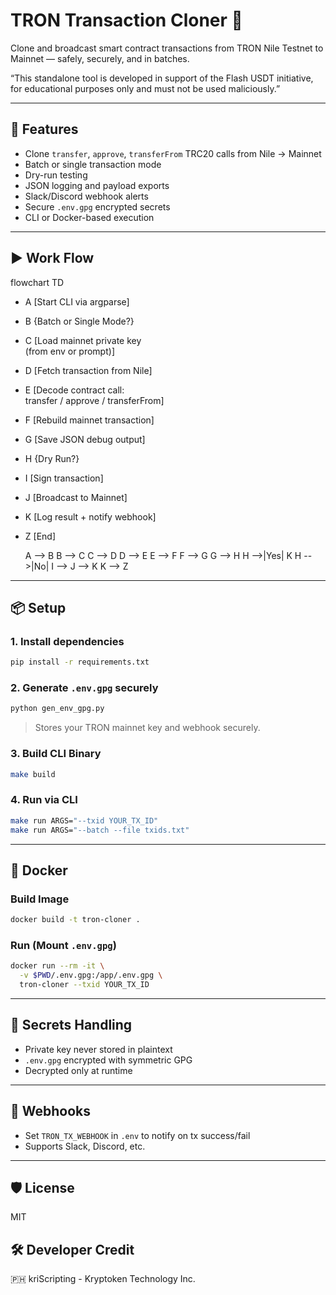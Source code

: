 # TRON Transaction Cloner 🔁

Clone and broadcast smart contract transactions from TRON Nile Testnet to Mainnet — safely, securely, and in batches.

“This standalone tool is developed in support of the Flash USDT initiative, for educational purposes only and must not be used maliciously.”

---

## 🔧 Features
- Clone `transfer`, `approve`, `transferFrom` TRC20 calls from Nile → Mainnet
- Batch or single transaction mode
- Dry-run testing
- JSON logging and payload exports
- Slack/Discord webhook alerts
- Secure `.env.gpg` encrypted secrets
- CLI or Docker-based execution

---

## ▶️ Work Flow

flowchart TD
- A [Start CLI via argparse]
- B {Batch or Single Mode?}
- C [Load mainnet private key<br/>(from env or prompt)]
- D [Fetch transaction from Nile]
- E [Decode contract call:<br/>transfer / approve / transferFrom]
- F [Rebuild mainnet transaction]
- G [Save JSON debug output]
- H {Dry Run?}
- I [Sign transaction]
- J [Broadcast to Mainnet]
- K [Log result + notify webhook]
- Z [End]

    A --> B
    B --> C
    C --> D
    D --> E
    E --> F
    F --> G
    G --> H
    H -->|Yes| K
    H -->|No| I --> J --> K
    K --> Z

---

## 📦 Setup

### 1. Install dependencies
```bash
pip install -r requirements.txt
```

### 2. Generate `.env.gpg` securely
```bash
python gen_env_gpg.py
```
> Stores your TRON mainnet key and webhook securely.

### 3. Build CLI Binary
```bash
make build
```

### 4. Run via CLI
```bash
make run ARGS="--txid YOUR_TX_ID"
make run ARGS="--batch --file txids.txt"
```

---

## 🐳 Docker

### Build Image
```bash
docker build -t tron-cloner .
```

### Run (Mount `.env.gpg`)
```bash
docker run --rm -it \
  -v $PWD/.env.gpg:/app/.env.gpg \
  tron-cloner --txid YOUR_TX_ID
```

---

## 🔐 Secrets Handling
- Private key never stored in plaintext
- `.env.gpg` encrypted with symmetric GPG
- Decrypted only at runtime

---

## 📣 Webhooks
- Set `TRON_TX_WEBHOOK` in `.env` to notify on tx success/fail
- Supports Slack, Discord, etc.

---

## 🛡️ License
MIT

## 🛠️ Developer Credit
🇵🇭 kriScripting - Kryptoken Technology Inc.
